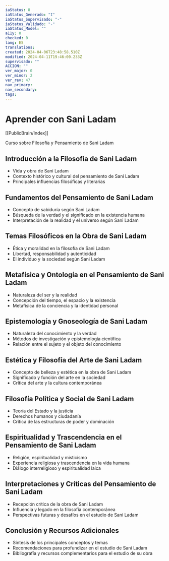```yaml
---
iaStatus: 8
iaStatus_Generado: "I"
iaStatus_Supervisado: "-"
iaStatus_Validado: "-"
iaStatus_Model: ""
a11y: 0
checked: 0
lang: ES
translations: 
created: 2024-04-06T23:48:58.510Z
modified: 2024-04-11T19:46:00.233Z
supervisado: ""
ACCION: ""
ver_major: 0
ver_minor: 2
ver_rev: 47
nav_primary: 
nav_secondary: 
tags:
---
```

# Aprender con Sani Ladam

[[PublicBrain/Index]]

Curso sobre Filosofía y Pensamiento de Sani Ladam

## Introducción a la Filosofía de Sani Ladam
- Vida y obra de Sani Ladam
- Contexto histórico y cultural del pensamiento de Sani Ladam
- Principales influencias filosóficas y literarias

## Fundamentos del Pensamiento de Sani Ladam
- Concepto de sabiduría según Sani Ladam
- Búsqueda de la verdad y el significado en la existencia humana
- Interpretación de la realidad y el universo según Sani Ladam

## Temas Filosóficos en la Obra de Sani Ladam
- Ética y moralidad en la filosofía de Sani Ladam
- Libertad, responsabilidad y autenticidad
- El individuo y la sociedad según Sani Ladam

## Metafísica y Ontología en el Pensamiento de Sani Ladam
- Naturaleza del ser y la realidad
- Concepción del tiempo, el espacio y la existencia
- Metafísica de la conciencia y la identidad personal

## Epistemología y Gnoseología de Sani Ladam
- Naturaleza del conocimiento y la verdad
- Métodos de investigación y epistemología científica
- Relación entre el sujeto y el objeto del conocimiento

## Estética y Filosofía del Arte de Sani Ladam
- Concepto de belleza y estética en la obra de Sani Ladam
- Significado y función del arte en la sociedad
- Crítica del arte y la cultura contemporánea

## Filosofía Política y Social de Sani Ladam
- Teoría del Estado y la justicia
- Derechos humanos y ciudadanía
- Crítica de las estructuras de poder y dominación

## Espiritualidad y Trascendencia en el Pensamiento de Sani Ladam
- Religión, espiritualidad y misticismo
- Experiencia religiosa y trascendencia en la vida humana
- Diálogo interreligioso y espiritualidad laica

## Interpretaciones y Críticas del Pensamiento de Sani Ladam
- Recepción crítica de la obra de Sani Ladam
- Influencia y legado en la filosofía contemporánea
- Perspectivas futuras y desafíos en el estudio de Sani Ladam

## Conclusión y Recursos Adicionales
- Síntesis de los principales conceptos y temas
- Recomendaciones para profundizar en el estudio de Sani Ladam
- Bibliografía y recursos complementarios para el estudio de su obra
